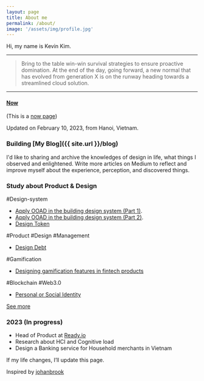 ```yaml
---
layout: page
title: About me
permalink: /about/
image: '/assets/img/profile.jpg'
---
```


Hi, my name is Kevin Kim.

***

> Bring to the table win-win survival strategies to ensure proactive domination. At the end of the day, going forward, a new normal that has evolved from generation X is on the runway heading towards a streamlined cloud solution.

***

#### [Now](#now)
(This is a [now page](https://nownownow.com/about))

Updated on February 10, 2023, from Hanoi, Vietnam.

### Building [My Blog]({{ site.url }}/blog)
I'd like to sharing and archive the knowledges of design in life, what things I observed and enlightened. Write more articles on Medium to reflect and improve myself about the experience, perception, and discovered things.

### Study about Product & Design
\#Design-system
- [Apply OOAD in the building design system (Part 1)](https://medium.com/@sonkd/apply-ooad-in-the-building-design-system-with-figma-part-1-b31e64936083).
- [Apply OOAD in the building design system (Part 2)](https://sonkd.medium.com/apply-ooad-in-the-building-design-system-with-figma-part-2-3a9fdf506063).
- [Design Token](https://sonkd.medium.com/about-design-token-in-design-system-5c2a87c31ae4)

\#Product #Design #Management
- [Design Debt](https://sonkd.medium.com/n%E1%BB%A3-thi%E1%BA%BFt-k%E1%BA%BF-design-debt-64571d837140)

\#Gamification
- [Designing gamification features in fintech products](https://hackernoon.com/designing-gamification-features-in-fintech-products)

\#Blockchain \#Web3.0
- [Personal or Social Identity](https://www.linkedin.com/pulse/personal-social-identity-why-you-should-own-blockchain-kim-dinh-son)

[See more](https://www.notion.so/sonkd/95bfb5952e93439e8d04c371d88205b1?v=ddaab8b6c0734ed19f0223044719578c)

### 2023 (In progress)
- Head of Product at [Ready.io](https://ready.io)
- Research about HCI and Cognitive load
- Design a Banking service for Household merchants in Vietnam

If my life changes, I’ll update this page.

Inspired by [johanbrook](https://johanbrook.com/now/)